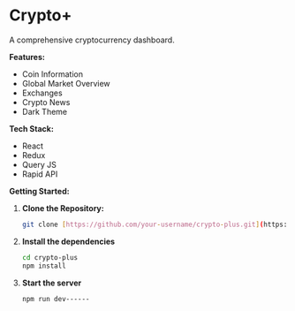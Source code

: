 # Crypto+

A comprehensive cryptocurrency dashboard.

**Features:**

* Coin Information
* Global Market Overview
* Exchanges
* Crypto News
* Dark Theme

**Tech Stack:**

* React
* Redux
* Query JS
* Rapid API

**Getting Started:**

1. **Clone the Repository:**
   ```bash
   git clone [https://github.com/your-username/crypto-plus.git](https://github.com/your-username/crypto-plus.git)
2. **Install the dependencies**
   ```bash
   cd crypto-plus
   npm install
3. **Start the server**
   ```bash
   npm run dev------
  
